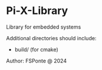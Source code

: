# Pi-X-Library
Library for embedded systems

Additional directories should include:
 - build/ (for cmake)

Author: FSPonte @ 2024
